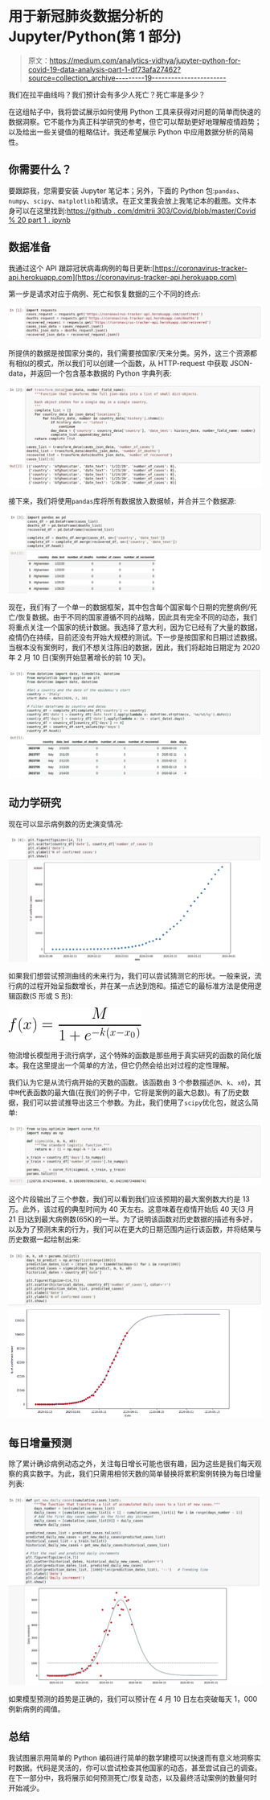 # 用于新冠肺炎数据分析的 Jupyter/Python(第 1 部分)

> 原文：<https://medium.com/analytics-vidhya/jupyter-python-for-covid-19-data-analysis-part-1-df73afa27462?source=collection_archive---------19----------------------->

我们在拉平曲线吗？我们预计会有多少人死亡？死亡率是多少？

在这组帖子中，我将尝试展示如何使用 Python 工具来获得对问题的简单而快速的数据洞察。它不能作为真正科学研究的参考，但它可以帮助更好地理解疫情趋势；以及给出一些关键值的粗略估计。我还希望展示 Python 中应用数据分析的简易性。

## 你需要什么？

要跟踪我，您需要安装 Jupyter 笔记本；另外，下面的 Python 包:`pandas`、`numpy`、`scipy`、`matplotlib`和请求。在正文里我会放上我笔记本的截图。文件本身可以在这里找到:[https://github . com/dmitrii 303/Covid/blob/master/Covid % 20 part 1 . ipynb](https://github.com/dmitrii303/covid/blob/master/Covid%20part1.ipynb)

## 数据准备

我通过这个 API 跟踪冠状病毒病例的每日更新:[https://coronavirus-tracker-api.herokuapp.com](https://coronavirus-tracker-api.herokuapp.com)

第一步是请求对应于病例、死亡和恢复数据的三个不同的终点:

![](img/ef2a47288f200a279bd0dc2147a3e523.png)

所提供的数据是按国家分类的，我们需要按国家/天来分类。另外，这三个资源都有相似的模式，所以我们可以创建一个函数，从 HTTP-request 中获取 JSON-data，并返回一个包含基本数据的 Python 字典列表:

![](img/fbcb1fe93e1db512114f7a883ece4931.png)

接下来，我们将使用`pandas`库将所有数据放入数据帧，并合并三个数据源:

![](img/d0726c6ac44f32399fa20f639e0c552c.png)

现在，我们有了一个单一的数据框架，其中包含每个国家每个日期的完整病例/死亡/恢复数据。由于不同的国家遵循不同的战略，因此具有完全不同的动态，我们将重点关注一个国家的统计数据。我选择了意大利，因为它已经有了大量的数据，疫情仍在持续，目前还没有开始大规模的测试。下一步是按国家和日期过滤数据。当根本没有案例时，我们不想关注陈旧的数据，因此，我们将起始日期定为 2020 年 2 月 10 日(案例开始显著增长的前 10 天)。

![](img/278ffd90f857804dca902f88dc9bbcba.png)

## 动力学研究

现在可以显示病例数的历史演变情况:

![](img/0f089211004f05b1fb0c161defca8e11.png)

如果我们想尝试预测曲线的未来行为，我们可以尝试猜测它的形状。一般来说，流行病的过程开始呈指数增长，并在某一点达到饱和。描述它的最标准方法是使用逻辑函数(S 形或 S 形):

![](img/fe86af88e3c1cfdefed2a6e379149b4e.png)

物流增长模型用于流行病学，这个特殊的函数是那些用于真实研究的函数的简化版本。我在这里提出一个简单的方法，但它仍然会给出对过程的定性理解。

我们认为它是从流行病开始的天数的函数。该函数由 3 个参数描述(`M`、`k`、`x0`)，其中`M`代表函数的最大值(在我们的例子中，它将是案例的最大总数)。有了历史数据，我们可以尝试推导出这三个参数。为此，我们使用了`scipy`优化包，就这么简单:

![](img/0191f57a8287c9882c3c8539be7f0304.png)

这个片段输出了三个参数，我们可以看到我们应该预期的最大案例数大约是 13 万。此外，该过程的典型时间为 40 天左右。这意味着在疫情开始后 40 天(3 月 21 日)达到最大病例数(65K)的一半。为了说明该函数对历史数据的描述有多好，以及为了预测未来的行为，我们可以在更大的日期范围内运行该函数，并将结果与历史数据一起绘制出来:

![](img/6cb695d1e83d361ad057701c13100bfa.png)![](img/736199a32e39c7f1a1509c561e13bc4e.png)

## 每日增量预测

除了累计确诊病例动态之外，关注每日增长可能也很有趣，因为这些是我们每天观察的真实数字。为此，我们只需用相邻天数的简单替换将累积案例转换为每日增量列表:

![](img/7a97a7b55e9010930741682c841bd8eb.png)

如果模型预测的趋势是正确的，我们可以预计在 4 月 10 日左右突破每天 1，000 例新病例的阈值。

## **总结**

我试图展示用简单的 Python 编码进行简单的数学建模可以快速而有意义地洞察实时数据。代码是灵活的，你可以尝试检查其他国家的动态，甚至尝试自己的调查。在下一部分中，我将展示如何预测死亡/恢复动态，以及最终活动案例的数量何时开始减少。